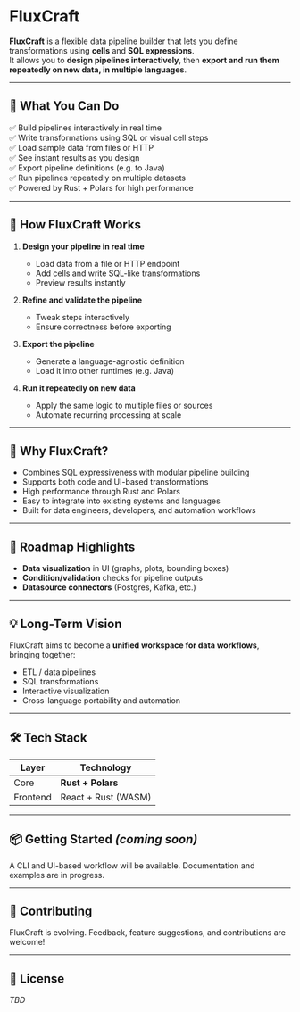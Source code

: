 # FluxCraft

**FluxCraft** is a flexible data pipeline builder that lets you define transformations using **cells** and **SQL expressions**. <br/>
It allows you to **design pipelines interactively**, then **export and run them repeatedly on new data, in multiple languages**.

---

## 🚀 What You Can Do

✅ Build pipelines interactively in real time<br/>
✅ Write transformations using SQL or visual cell steps<br/>
✅ Load sample data from files or HTTP<br/>
✅ See instant results as you design<br/>
✅ Export pipeline definitions (e.g. to Java)<br/>
✅ Run pipelines repeatedly on multiple datasets<br/>
✅ Powered by Rust + Polars for high performance<br/>

---

## 🔄 How FluxCraft Works

1. **Design your pipeline in real time**

   - Load data from a file or HTTP endpoint
   - Add cells and write SQL-like transformations
   - Preview results instantly

2. **Refine and validate the pipeline**

   - Tweak steps interactively
   - Ensure correctness before exporting

3. **Export the pipeline**

   - Generate a language-agnostic definition
   - Load it into other runtimes (e.g. Java)

4. **Run it repeatedly on new data**

   - Apply the same logic to multiple files or sources
   - Automate recurring processing at scale

---

## 🧠 Why FluxCraft?

- Combines SQL expressiveness with modular pipeline building
- Supports both code and UI-based transformations
- High performance through Rust and Polars
- Easy to integrate into existing systems and languages
- Built for data engineers, developers, and automation workflows

---

## 🧩 Roadmap Highlights

- **Data visualization** in UI (graphs, plots, bounding boxes)
- **Condition/validation** checks for pipeline outputs
- **Datasource connectors** (Postgres, Kafka, etc.)

---

## 💡 Long-Term Vision

FluxCraft aims to become a **unified workspace for data workflows**, bringing together:

- ETL / data pipelines
- SQL transformations
- Interactive visualization
- Cross-language portability and automation

---

## 🛠 Tech Stack

| Layer    | Technology          |
| -------- | ------------------- |
| Core     | **Rust + Polars**   |
| Frontend | React + Rust (WASM) |

---

## 📦 Getting Started _(coming soon)_

A CLI and UI-based workflow will be available.
Documentation and examples are in progress.

---

## 🤝 Contributing

FluxCraft is evolving.
Feedback, feature suggestions, and contributions are welcome!

---

## 📄 License

_TBD_
